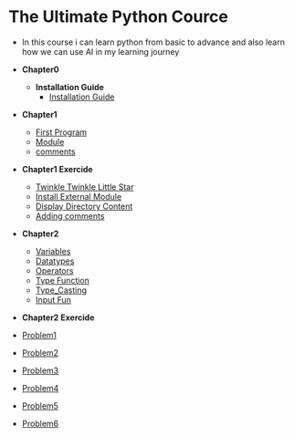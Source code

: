# The Ultimate Python Cource
- In this course i can learn python from basic to advance and also learn how we can use AI in my learning journey

- **Chapter0**
  - **Installation Guide**
      - [Installation Guide](https://github.com/Sami606713/ultimate_python/tree/main/Chapter0)
- **Chapter1**
  - [First Program](https://github.com/Sami606713/ultimate_python/blob/main/Chapter1/first.py)
  - [Module](https://github.com/Sami606713/ultimate_python/blob/main/Chapter1/module.py)
  - [comments](https://github.com/Sami606713/ultimate_python/blob/main/Chapter1/comments.py)

- **Chapter1 Exercide**
  - [Twinkle Twinkle Little Star](https://github.com/Sami606713/ultimate_python/blob/main/Chapter1_exercise/problem1.py)
  - [Install External Module](https://github.com/Sami606713/ultimate_python/blob/main/Chapter1_exercise/problem3.py)
  - [Display Directory Content](https://github.com/Sami606713/ultimate_python/blob/main/Chapter1_exercise/problem4.py)
  - [Adding comments](https://github.com/Sami606713/ultimate_python/blob/main/Chapter1_exercise/problem5.py)

- **Chapter2**
  - [Variables](https://github.com/Sami606713/ultimate_python/blob/main/Chapter2/variable.py)
  - [Datatypes](https://github.com/Sami606713/ultimate_python/blob/main/Chapter2/datatypes.py)
  - [Operators](https://github.com/Sami606713/ultimate_python/blob/main/Chapter2/operators.py)
  - [Type Function](https://github.com/Sami606713/ultimate_python/blob/main/Chapter2/type_fun.py)
  - [Type_Casting](https://github.com/Sami606713/ultimate_python/blob/main/Chapter2/type_castin.py)
  - [Input Fun](https://github.com/Sami606713/ultimate_python/blob/main/Chapter2/input_fun.py)

-  **Chapter2 Exercide**
  - [Problem1](https://github.com/Sami606713/ultimate_python/blob/main/chapter2_exercise/problem1.py)
  - [Problem2](https://github.com/Sami606713/ultimate_python/blob/main/Chapter1_exercise/problem2.py)
  - [Problem3](https://github.com/Sami606713/ultimate_python/blob/main/Chapter1_exercise/problem3.py)
  - [Problem4](https://github.com/Sami606713/ultimate_python/blob/main/Chapter1_exercise/problem4.py)
  - [Problem5](https://github.com/Sami606713/ultimate_python/blob/main/Chapter1_exercise/problem5.py)
  - [Problem6](https://github.com/Sami606713/ultimate_python/blob/main/Chapter1_exercise/problem6.py)

